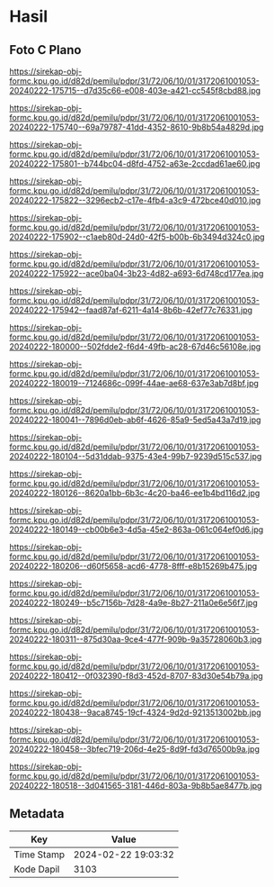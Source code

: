 # Hasil

## Foto C Plano

https://sirekap-obj-formc.kpu.go.id/d82d/pemilu/pdpr/31/72/06/10/01/3172061001053-20240222-175715--d7d35c66-e008-403e-a421-cc545f8cbd88.jpg

https://sirekap-obj-formc.kpu.go.id/d82d/pemilu/pdpr/31/72/06/10/01/3172061001053-20240222-175740--69a79787-41dd-4352-8610-9b8b54a4829d.jpg

https://sirekap-obj-formc.kpu.go.id/d82d/pemilu/pdpr/31/72/06/10/01/3172061001053-20240222-175801--b744bc04-d8fd-4752-a63e-2ccdad61ae60.jpg

https://sirekap-obj-formc.kpu.go.id/d82d/pemilu/pdpr/31/72/06/10/01/3172061001053-20240222-175822--3296ecb2-c17e-4fb4-a3c9-472bce40d010.jpg

https://sirekap-obj-formc.kpu.go.id/d82d/pemilu/pdpr/31/72/06/10/01/3172061001053-20240222-175902--c1aeb80d-24d0-42f5-b00b-6b3494d324c0.jpg

https://sirekap-obj-formc.kpu.go.id/d82d/pemilu/pdpr/31/72/06/10/01/3172061001053-20240222-175922--ace0ba04-3b23-4d82-a693-6d748cd177ea.jpg

https://sirekap-obj-formc.kpu.go.id/d82d/pemilu/pdpr/31/72/06/10/01/3172061001053-20240222-175942--faad87af-6211-4a14-8b6b-42ef77c76331.jpg

https://sirekap-obj-formc.kpu.go.id/d82d/pemilu/pdpr/31/72/06/10/01/3172061001053-20240222-180000--502fdde2-f6d4-49fb-ac28-67d46c56108e.jpg

https://sirekap-obj-formc.kpu.go.id/d82d/pemilu/pdpr/31/72/06/10/01/3172061001053-20240222-180019--7124686c-099f-44ae-ae68-637e3ab7d8bf.jpg

https://sirekap-obj-formc.kpu.go.id/d82d/pemilu/pdpr/31/72/06/10/01/3172061001053-20240222-180041--7896d0eb-ab6f-4626-85a9-5ed5a43a7d19.jpg

https://sirekap-obj-formc.kpu.go.id/d82d/pemilu/pdpr/31/72/06/10/01/3172061001053-20240222-180104--5d31ddab-9375-43e4-99b7-9239d515c537.jpg

https://sirekap-obj-formc.kpu.go.id/d82d/pemilu/pdpr/31/72/06/10/01/3172061001053-20240222-180126--8620a1bb-6b3c-4c20-ba46-ee1b4bd116d2.jpg

https://sirekap-obj-formc.kpu.go.id/d82d/pemilu/pdpr/31/72/06/10/01/3172061001053-20240222-180149--cb00b6e3-4d5a-45e2-863a-061c064ef0d6.jpg

https://sirekap-obj-formc.kpu.go.id/d82d/pemilu/pdpr/31/72/06/10/01/3172061001053-20240222-180206--d60f5658-acd6-4778-8fff-e8b15269b475.jpg

https://sirekap-obj-formc.kpu.go.id/d82d/pemilu/pdpr/31/72/06/10/01/3172061001053-20240222-180249--b5c7156b-7d28-4a9e-8b27-211a0e6e56f7.jpg

https://sirekap-obj-formc.kpu.go.id/d82d/pemilu/pdpr/31/72/06/10/01/3172061001053-20240222-180311--875d30aa-9ce4-477f-909b-9a35728060b3.jpg

https://sirekap-obj-formc.kpu.go.id/d82d/pemilu/pdpr/31/72/06/10/01/3172061001053-20240222-180412--0f032390-f8d3-452d-8707-83d30e54b79a.jpg

https://sirekap-obj-formc.kpu.go.id/d82d/pemilu/pdpr/31/72/06/10/01/3172061001053-20240222-180438--9aca8745-19cf-4324-9d2d-9213513002bb.jpg

https://sirekap-obj-formc.kpu.go.id/d82d/pemilu/pdpr/31/72/06/10/01/3172061001053-20240222-180458--3bfec719-206d-4e25-8d9f-fd3d76500b9a.jpg

https://sirekap-obj-formc.kpu.go.id/d82d/pemilu/pdpr/31/72/06/10/01/3172061001053-20240222-180518--3d041565-3181-446d-803a-9b8b5ae8477b.jpg


## Metadata

| Key        | Value               |
| ---------- | ------------------- |
| Time Stamp | 2024-02-22 19:03:32 |
| Kode Dapil | 3103                |



